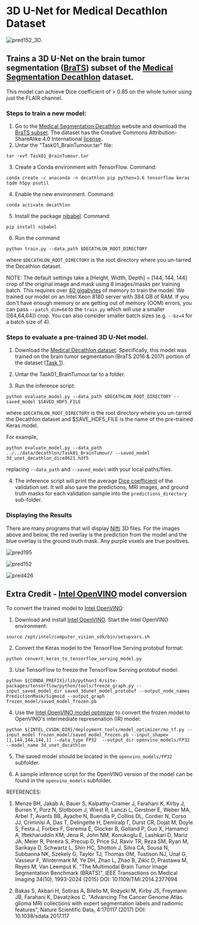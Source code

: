 # 3D U-Net for Medical Decathlon Dataset

![pred152_3D](https://github.com/NervanaSystems/topologies/blob/master/3D_UNet/keras_training_only_version/images/BRATS_152_img3D.gif
"BRATS image #152:  Purple voxels indicate a perfect prediction by the model. Red are false positives. Blue are false negatives").

## Trains a 3D U-Net on the brain tumor segmentation ([BraTS](https://www.med.upenn.edu/sbia/brats2017.html)) subset of the [Medical Segmentation Decathlon](http://medicaldecathlon.com/) dataset. 

This model can achieve Dice coefficient of > 0.85 on the whole tumor using just the FLAIR channel.

### Steps to train a new model:

1. Go to the [Medical Segmentation Decathlon](http://medicaldecathlon.com) website and download the [BraTS subset](https://drive.google.com/file/d/1A2IU8Sgea1h3fYLpYtFb2v7NYdMjvEhU/view?usp=sharing). The dataset has the Creative Commons Attribution-ShareAlike 4.0 International [license](https://creativecommons.org/licenses/by-sa/4.0/).
2. Untar the "Task01_BrainTumour.tar" file:   
```
tar -xvf Task01_BrainTumour.tar
```
3. Create a Conda environment with TensorFlow. Command: 
```
conda create -c anaconda -n decathlon pip python=3.6 tensorflow keras tqdm h5py psutil
```
4. Enable the new environment. Command: 
```
conda activate decathlon
```
5. Install the package [nibabel](http://nipy.org/nibabel/). Command: 
```
pip install nibabel
```
6. Run the command 
```
python train.py --data_path $DECATHLON_ROOT_DIRECTORY
```
where `$DECATHLON_ROOT_DIRECTORY` is the root directory where you un-tarred the Decathlon dataset.

NOTE: The default settings take a [Height, Width, Depth] = [144, 144, 144] crop of the original image and mask using 8 images/masks per training batch. This requires over [40 gigabytes](https://github.com/NervanaSystems/topologies/blob/master/3D_UNet/keras_training_only_version/images/training_memory_3d_unet.png) of memory to train the model. We trained our model on an Intel Xeon 8180 server with 384 GB of RAM. If you don't have enough memory or are getting out of memory (OOM) errors, you can pass `--patch_dim=64` to the `train.py` which will use a smaller ([64,64,64]) crop. You can also consider smaller batch sizes (e.g. `--bz=4` for a batch size of 4).

### Steps to evaluate a pre-trained 3D U-Net model.

1. Download the [Medical Decathlon dataset](http://medicaldecathlon.com/). Specifically, this model was trained on the brain tumor segmentation (BraTS 2016 & 2017) portion of the dataset ([Task 1](https://drive.google.com/open?id=1A2IU8Sgea1h3fYLpYtFb2v7NYdMjvEhU)).

2. Untar the Task01_BrainTumour.tar to a folder.

3. Run the inference script:
```
python evaluate_model.py --data_path $DECATHLON_ROOT_DIRECTORY --saved_model $SAVED_HDF5_FILE
```
where `$DECATHLON_ROOT_DIRECTORY` is the root directory where you un-tarred the Decathlon dataset and $SAVE_HDF5_FILE is the name of the pre-trained Keras model.

For example,
```
python evaluate_model.py --data_path ../../data/decathlon/Task01_BrainTumour/ --saved_model 3d_unet_decathlon_dice8621.hdf5
``` 
replacing `--data_path` and `--saved_model` with your local paths/files.

4. The inference script will print the average [Dice coefficient](https://en.wikipedia.org/wiki/S%C3%B8rensen%E2%80%93Dice_coefficient) of the validation set. It will also save the predictions, MRI images, and ground truth masks for each validation sample into the `predictions_directory` sub-folder. 

### Displaying the Results

There are many programs that will display [Nifti](https://nifti.nimh.nih.gov/) 3D files.  For the images above and below, the red overlay is the prediction from the model and the blue overlay is the ground truth mask. Any purple voxels are true positives.

![pred195](https://github.com/NervanaSystems/topologies/blob/master/3D_UNet/keras_training_only_version/images/BRATS_195_img.gif "BRATS image #195:  Purple voxels indicate a perfect prediction by the model. Red are false positives. Blue are false negatives")

 ![pred152](https://github.com/NervanaSystems/topologies/blob/master/3D_UNet/keras_training_only_version/images/BRATS_152.png "BRATS image #152:  Purple voxels indicate a perfect prediction by the model. Red are false positives. Blue are false negatives")

 ![pred426](https://github.com/NervanaSystems/topologies/blob/master/3D_UNet/keras_training_only_version/images/BRATS_426.png "BRATS image #426:  Purple voxels indicate a perfect prediction by the model. Red are false positives. Blue are false negatives")

## Extra Credit - [Intel OpenVINO](https://software.intel.com/en-us/openvino-toolkit) model conversion

To convert the trained model to [Intel OpenVINO](https://software.intel.com/en-us/openvino-toolkit):

1. Download and install [Intel OpenVINO](https://software.intel.com/en-us/openvino-toolkit). Start the Intel OpenVINO environment: 
```
source /opt/intel/computer_vision_sdk/bin/setupvars.sh
```

2. Convert the Keras model to the TensorFlow Serving protobuf format:
```
python convert_keras_to_tensorflow_serving_model.py
```

3. Use TensorFlow to freeze the TensorFlow Serving protobuf model:
```
python ${CONDA_PREFIX}/lib/python3.6/site-packages/tensorflow/python/tools/freeze_graph.py --input_saved_model_dir saved_3dunet_model_protobuf --output_node_names PredictionMask/Sigmoid --output_graph frozen_model/saved_model_frozen.pb
```

4. Use the [Intel OpenVINO model optimizer](https://software.intel.com/en-us/articles/OpenVINO-ModelOptimizer) to convert the frozen model to OpenVINO's intermediate represenation (IR) model:
```
python ${INTEL_CVSDK_DIR}/deployment_tools/model_optimizer/mo_tf.py --input_model frozen_model/saved_model_frozen.pb --input_shape=[1,144,144,144,1] --data_type FP32  --output_dir openvino_models/FP32  --model_name 3d_unet_decathlon
```

5. The saved model should be located in the `openvino_models/FP32` subfolder.

6. A sample inference script for the OpenVINO version of the model can be found in the `openvino_models` subfolder.

REFERENCES:
1. Menze BH, Jakab A, Bauer S, Kalpathy-Cramer J, Farahani K, Kirby J, Burren Y, Porz N, Slotboom J, Wiest R, Lanczi L, Gerstner E, Weber MA, Arbel T, Avants BB, Ayache N, Buendia P, Collins DL, Cordier N, Corso JJ, Criminisi A, Das T, Delingette H, Demiralp Γ, Durst CR, Dojat M, Doyle S, Festa J, Forbes F, Geremia E, Glocker B, Golland P, Guo X, Hamamci A, Iftekharuddin KM, Jena R, John NM, Konukoglu E, Lashkari D, Mariz JA, Meier R, Pereira S, Precup D, Price SJ, Raviv TR, Reza SM, Ryan M, Sarikaya D, Schwartz L, Shin HC, Shotton J, Silva CA, Sousa N, Subbanna NK, Szekely G, Taylor TJ, Thomas OM, Tustison NJ, Unal G, Vasseur F, Wintermark M, Ye DH, Zhao L, Zhao B, Zikic D, Prastawa M, Reyes M, Van Leemput K. "The Multimodal Brain Tumor Image Segmentation Benchmark (BRATS)", IEEE Transactions on Medical Imaging 34(10), 1993-2024 (2015) DOI: 10.1109/TMI.2014.2377694

2. Bakas S, Akbari H, Sotiras A, Bilello M, Rozycki M, Kirby JS, Freymann JB, Farahani K, Davatzikos C. "Advancing The Cancer Genome Atlas glioma MRI collections with expert segmentation labels and radiomic features", Nature Scientific Data, 4:170117 (2017) DOI: 10.1038/sdata.2017.117
